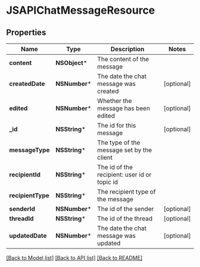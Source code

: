 # JSAPIChatMessageResource

## Properties
Name | Type | Description | Notes
------------ | ------------- | ------------- | -------------
**content** | **NSObject*** | The content of the message | 
**createdDate** | **NSNumber*** | The date the chat message was created | [optional] 
**edited** | **NSNumber*** | Whether the message has been edited | [optional] 
**_id** | **NSString*** | The id for this message | [optional] 
**messageType** | **NSString*** | The type of the message set by the client | 
**recipientId** | **NSString*** | The id of the recipient: user id or topic id | 
**recipientType** | **NSString*** | The recipient type of the message | 
**senderId** | **NSNumber*** | The id of the sender | [optional] 
**threadId** | **NSString*** | The id of the thread | [optional] 
**updatedDate** | **NSNumber*** | The date the chat message was updated | [optional] 

[[Back to Model list]](../README.md#documentation-for-models) [[Back to API list]](../README.md#documentation-for-api-endpoints) [[Back to README]](../README.md)


